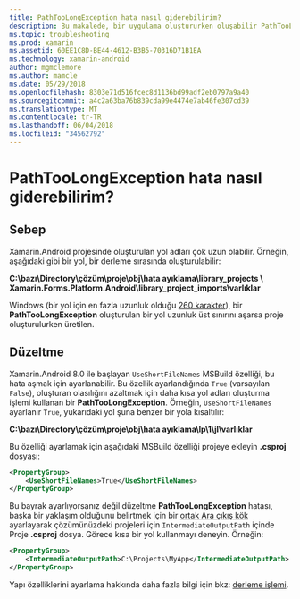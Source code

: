 ```yaml
---
title: PathTooLongException hata nasıl giderebilirim?
description: Bu makalede, bir uygulama oluştururken oluşabilir PathTooLongException gidermek açıklanmaktadır.
ms.topic: troubleshooting
ms.prod: xamarin
ms.assetid: 60EE1C8D-BE44-4612-B3B5-70316D71B1EA
ms.technology: xamarin-android
author: mgmclemore
ms.author: mamcle
ms.date: 05/29/2018
ms.openlocfilehash: 8303e71d516fcec8d1136bd99adf2eb0797a9a40
ms.sourcegitcommit: a4c2a63ba76b839cda99e4474e7ab46fe307cd39
ms.translationtype: MT
ms.contentlocale: tr-TR
ms.lasthandoff: 06/04/2018
ms.locfileid: "34562792"
---
```

# <a name="how-do-i-resolve-a-pathtoolongexception-error"></a>PathTooLongException hata nasıl giderebilirim?

## <a name="cause"></a>Sebep

Xamarin.Android projesinde oluşturulan yol adları çok uzun olabilir.
Örneğin, aşağıdaki gibi bir yol, bir derleme sırasında oluşturulabilir:

**C:\\bazı\\Directory\\çözüm\\proje\\obj\\hata ayıklama\\__library_projects__ \\ Xamarin.Forms.Platform.Android\\library_project_imports\\varlıklar**

Windows (bir yol için en fazla uzunluk olduğu [260 karakter](https://msdn.microsoft.com/library/windows/desktop/aa365247.aspx)), bir **PathTooLongException** oluşturulan bir yol uzunluk üst sınırını aşarsa proje oluşturulurken üretilen. 

## <a name="fix"></a>Düzeltme

Xamarin.Android 8.0 ile başlayan `UseShortFileNames` MSBuild özelliği, bu hata aşmak için ayarlanabilir. Bu özellik ayarlandığında `True` (varsayılan `False`), oluşturan olasılığını azaltmak için daha kısa yol adları oluşturma işlemi kullanan bir **PathTooLongException**.
Örneğin, `UseShortFileNames` ayarlanır `True`, yukarıdaki yol şuna benzer bir yola kısaltılır:

**C:\\bazı\\Directory\\çözüm\\proje\\obj\\hata ayıklama\\lp\\1\\jl\\varlıklar**

Bu özelliği ayarlamak için aşağıdaki MSBuild özelliği projeye ekleyin **.csproj** dosyası:

```xml
<PropertyGroup>
    <UseShortFileNames>True</UseShortFileNames>
</PropertyGroup>
```

Bu bayrak ayarlıyorsanız değil düzeltme **PathTooLongException** hatası, başka bir yaklaşım olduğunu belirtmek için bir [ortak Ara çıkış kök](https://blogs.msdn.microsoft.com/kirillosenkov/2015/04/04/using-a-common-intermediate-and-output-directory-for-your-solution/) ayarlayarak çözümünüzdeki projeleri için `IntermediateOutputPath` içinde Proje **.csproj** dosya. Görece kısa bir yol kullanmayı deneyin. Örneğin:

```xml
<PropertyGroup>
    <IntermediateOutputPath>C:\Projects\MyApp</IntermediateOutputPath>
</PropertyGroup>
```

Yapı özelliklerini ayarlama hakkında daha fazla bilgi için bkz: [derleme işlemi](~/android/deploy-test/building-apps/build-process.md).
